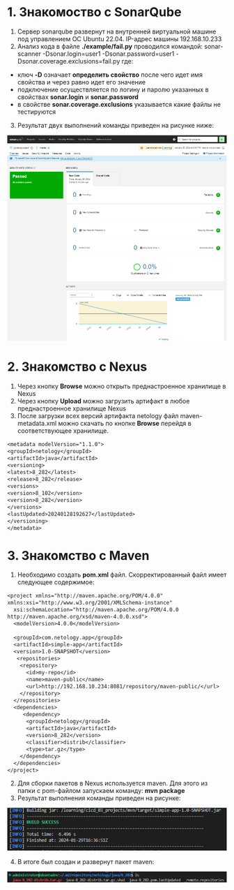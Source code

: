 # 1. Знакомоство с SonarQube

1. Сервер sonarqube развернут на внутренней виртуальной машине под управлением ОС  Ubuntu 22.04. IP-адрес машины 192.168.10.233
2. Анализ кода в файле **./example/fail.py** проводился командой:
sonar-scanner  -Dsonar.login=user1 -Dsonar.password=user1 -Dsonar.coverage.exclusions=fail.py
где:
- ключ **-D** означает **определить свойство** после чего идет имя свойства и через равно идет его значение
- подключение осуществляется по логину и паролю указанных в свойствах **sonar.login** и **sonar.password**
- в свойстве **sonar.coverage.exclusions** указывается какие файлы не тестируются

3. Результат двух выполнений команды приведен на рисунке ниже:
<img src='images/01.png'/>

# 2. Знакомство с Nexus

1. Через кнопку **Browse** можно открыть преднастроенное хранилище в Nexus
2. Через кнопку **Upload** можно загрузить артифакт в любое преднастроенное хранилище Nexus
3. После загрузки всех версий артифакта netology файл maven-metadata.xml можно скачать по кнопке **Browse** перейдя в соответствующее хранилище.

```
<metadata modelVersion="1.1.0">
<groupId>netology</groupId>
<artifactId>java</artifactId>
<versioning>
<latest>8_282</latest>
<release>8_282</release>
<versions>
<version>8_102</version>
<version>8_282</version>
</versions>
<lastUpdated>20240128192627</lastUpdated>
</versioning>
</metadata>
```
# 3. Знакомство с Maven
1. Необходимо создать **pom.xml** файл. Скорректированный файл имеет следующее содержимое:
```
<project xmlns="http://maven.apache.org/POM/4.0.0" xmlns:xsi="http://www.w3.org/2001/XMLSchema-instance"
  xsi:schemaLocation="http://maven.apache.org/POM/4.0.0 http://maven.apache.org/xsd/maven-4.0.0.xsd">
  <modelVersion>4.0.0</modelVersion>
 
  <groupId>com.netology.app</groupId>
  <artifactId>simple-app</artifactId>
  <version>1.0-SNAPSHOT</version>
   <repositories>
    <repository>
      <id>my-repo</id>
      <name>maven-public</name>
      <url>http://192.168.10.234:8081/repository/maven-public/</url>
    </repository>
  </repositories>
  <dependencies>
     <dependency>
      <groupId>netology</groupId>
      <artifactId>java</artifactId>
      <version>8_282</version>
      <classifier>distrib</classifier>
      <type>tar.gz</type>
    </dependency>  
  </dependencies>
</project>
```
2. Для сборки пакетов в Nexus используется maven. Для этого из папки с pom-файлом запускаем команду:
**mvn package**
3. Результат выполнения команды приведен на рисунке:
<img src='images/02.png'/>

4. В итоге был создан и развернут пакет maven:
<img src='images/03.png'/>


